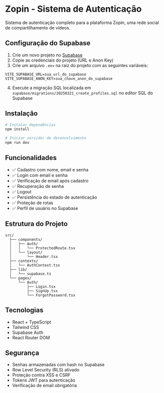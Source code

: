 # Zopin - Sistema de Autenticação

Sistema de autenticação completo para a plataforma Zopin, uma rede social de compartilhamento de vídeos.

## Configuração do Supabase

1. Crie um novo projeto no [Supabase](https://supabase.com)
2. Copie as credenciais do projeto (URL e Anon Key)
3. Crie um arquivo `.env` na raiz do projeto com as seguintes variáveis:

```env
VITE_SUPABASE_URL=sua_url_do_supabase
VITE_SUPABASE_ANON_KEY=sua_chave_anon_do_supabase
```

4. Execute a migração SQL localizada em `supabase/migrations/20250321_create_profiles.sql` no editor SQL do Supabase

## Instalação

```bash
# Instalar dependências
npm install

# Iniciar servidor de desenvolvimento
npm run dev
```

## Funcionalidades

- ✅ Cadastro com nome, email e senha
- ✅ Login com email e senha
- ✅ Verificação de email após cadastro
- ✅ Recuperação de senha
- ✅ Logout
- ✅ Persistência do estado de autenticação
- ✅ Proteção de rotas
- ✅ Perfil de usuário no Supabase

## Estrutura do Projeto

```
src/
  ├── components/
  │   ├── Auth/
  │   │   └── ProtectedRoute.tsx
  │   └── layout/
  │       └── Header.tsx
  ├── contexts/
  │   └── AuthContext.tsx
  ├── lib/
  │   └── supabase.ts
  └── pages/
      └── Auth/
          ├── Login.tsx
          ├── SignUp.tsx
          └── ForgotPassword.tsx
```

## Tecnologias

- React + TypeScript
- Tailwind CSS
- Supabase Auth
- React Router DOM

## Segurança

- Senhas armazenadas com hash no Supabase
- Row Level Security (RLS) ativado
- Proteção contra XSS e CSRF
- Tokens JWT para autenticação
- Verificação de email obrigatória
